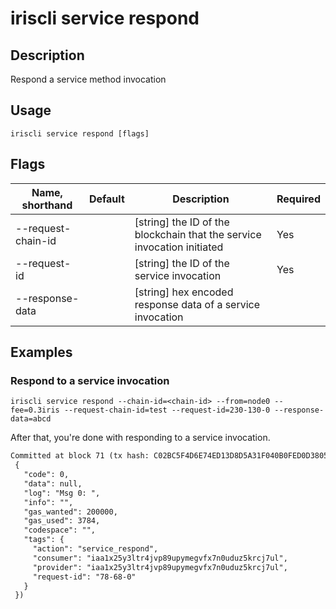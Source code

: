 # iriscli service respond 

## Description

Respond a service method invocation

## Usage

```
iriscli service respond [flags]
```

## Flags

| Name, shorthand       | Default                 | Description                                                                                                                                           | Required |
| --------------------- | ----------------------- | ----------------------------------------------------------------------------------------------------------------------------------------------------- | -------- |
| --request-chain-id    |                         | [string] the ID of the blockchain that the service invocation initiated                                                                                              |  Yes     |
| --request-id          |                         | [string] the ID of the service invocation                                                                                                                                |  Yes     |
| --response-data       |                         | [string] hex encoded response data of a service invocation                                                                       |         |

## Examples

### Respond to a service invocation 
```shell
iriscli service respond --chain-id=<chain-id> --from=node0 --fee=0.3iris --request-chain-id=test --request-id=230-130-0 --response-data=abcd
```

After that, you're done with responding to a service invocation.

```txt
Committed at block 71 (tx hash: C02BC5F4D6E74ED13D8D5A31F040B0FED0D3805AF1C546544A112DB2EFF3D9D5, response:
 {
   "code": 0,
   "data": null,
   "log": "Msg 0: ",
   "info": "",
   "gas_wanted": 200000,
   "gas_used": 3784,
   "codespace": "",
   "tags": {
     "action": "service_respond",
     "consumer": "iaa1x25y3ltr4jvp89upymegvfx7n0uduz5krcj7ul",
     "provider": "iaa1x25y3ltr4jvp89upymegvfx7n0uduz5krcj7ul",
     "request-id": "78-68-0"
   }
 })
```

